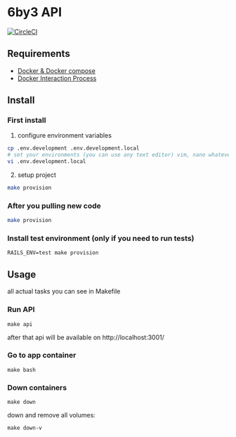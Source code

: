 # 6by3 API

[![CircleCI](https://circleci.com/gh/Jetfuelcoordinator/6by3-backend/tree/master.svg?style=svg&circle-token=df6512fdc20505fcf2ed59ab81be9255554cc640)](https://circleci.com/gh/Jetfuelcoordinator/6by3-backend/tree/master)

## Requirements

* [Docker & Docker compose](https://docs.docker.com/compose/install/)
* [Docker Interaction Process](https://github.com/bibendi/dip)

## Install

### First install

1. configure environment variables
```bash
cp .env.development .env.development.local
# set your environments (you can use any text editor) vim, nano whatever
vi .env.development.local
```
2. setup project

```bash
make provision
```

### After you pulling new code

```bash
make provision
```

### Install test environment (only if you need to run tests)
```
RAILS_ENV=test make provision
```

## Usage

all actual tasks you can see in Makefile

### Run API

```
make api
```
after that api will be available on http://localhost:3001/

### Go to app container

```
make bash
```

### Down containers

```
make down
```

down and remove all volumes:
```
make down-v
```
